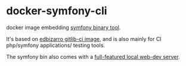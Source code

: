 # docker-symfony-cli
docker image embedding [symfony binary tool](https://symfony.com/download).

It's based on [edbizarro gitlib-ci image](https://github.com/edbizarro/gitlab-ci-pipeline-php), 
and is also mainly for CI php/symfony applications/ testing tools.

The symfony bin also comes with a [full-featured local web-dev server](https://symfony.com/doc/current/setup/symfony_server.html).
